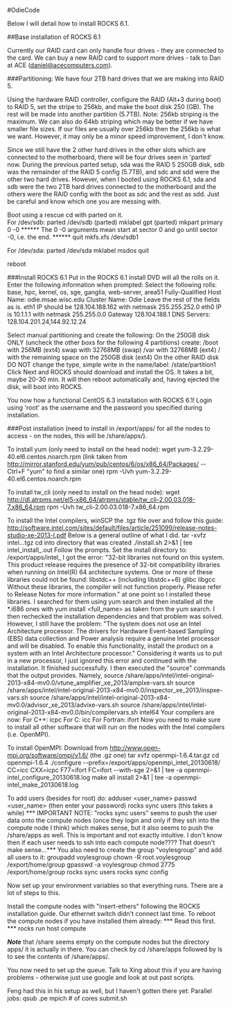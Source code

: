 #OdieCode

Below I will detail how to install ROCKS 6.1.

##Base installation of ROCKS 6.1

Currently our RAID card can only handle four drives - they are connected to the card. We can buy a new RAID card to support more drives - talk to Dan at ACE (daniel@acecomputers.com).

###Partitioning:
We have four 2TB hard drives that we are making into RAID 5.

Using the hardware RAID controller, configure the RAID (Alt+3 during boot) to RAID 5, set the stripe to 256kb, and make the boot disk 250 (GB). The rest will be made into another partition (5.7TB). Note: 256kb striping is the maximum. We can also do 64kb striping which may be better if we have smaller file sizes. If our files are usually over 256kb then the 256kb is what we want. However, it may only be a minor speed improvement, I don't know.

Since we still have the 2 other hard drives in the other slots which are connected to the motherboard, there will be four drives seen in 'parted' now. During the previous parted setup, sda was the RAID 5 250GB disk, sdb was the remainder of the RAID 5 config (5.7TB), and sdc and sdd were the other two hard drives. However, when I booted using ROCKS 6.1, sda and sdb were the two 2TB hard drives connected to the motherboard and the others were the RAID config with the boot as sdc and the rest as sdd. Just be careful and know which one you are messing with.

Boot using a rescue cd with parted on it.  
For /dev/sdb:
parted /dev/sdb
(parted) mklabel gpt
(parted) mkpart primary 0 -0 ****** The 0 -0 arguments mean start at sector 0 and go until sector -0, i.e. the end. ******
quit
mkfs.xfs /dev/sdb1

For /dev/sda:
parted /dev/sda
mklabel msdos
quit

reboot

###Install ROCKS 6.1
Put in the ROCKS 6.1 install DVD will all the rolls on it. Enter the following information when prompted:
Select the following rolls:
base, hpc, kernel, os, sge, ganglia, web-server, area51
Fully-Qualified Host Name: odie.msae.wisc.edu
Cluster Name: Odie
Leave the rest of the fields as is.
eth1 IP should be 128.104.188.162 with netmask 255.255.252.0
eth0 IP is 10.1.1.1 with netmask 255.255.0.0
Gateway 128.104.188.1
DNS Servers: 128.104.201.24,144.92.12.24

Select manual partitioning and create the following:
On the 250GB disk ONLY (uncheck the other boxs for the following 4 partitions) create:
/boot   with 256MB (ext4)
swap   with 32768MB (swap)
/var     with 32768MB (ext4)
/          with the remaining space on the 250GB disk (ext4)
On the other RAID disk DO NOT change the type, simple write in the name/label: /state/partition1
Click Next and ROCKS should download and install the OS. It takes a bit, maybe 20-30 min. It will then reboot automatically and, having ejected the disk, will boot into ROCKS.

You now how a functional CentOS 6.3 installation with ROCKS 6.1!
Login using 'root' as the username and the password you specified during installation.


###Post installation (need to install in /export/apps/<name> for all the nodes to access - on the nodes, this will be /share/apps/<name>).

To install yum (only need to install on the head node): 
wget yum-3.2.29-40.el6.centos.noarch.rpm    (link taken from http://mirror.stanford.edu/yum/pub/centos/6/os/x86_64/Packages/ -- Ctrl+F "yum" to find a similar one)
rpm -Uvh yum-3.2.29-40.el6.centos.noarch.rpm

To install tw_cli (only need to install on the head node):
wget http://dl.atrpms.net/el5-x86_64/atrpms/stable/tw_cli-2.00.03.018-7.x86_64.rpm
rpm -Uvh tw_cli-2.00.03.018-7.x86_64.rpm

To install the Intel compilers, winSCP the .tgz file over and follow this guide:
http://software.intel.com/sites/default/files/article/251099/release-notes-studio-xe-2013-l.pdf
Below is a general outline of what I did.
tar -xvfz intel...tgz
cd into directory that was created
./install.sh 2>&1 | tee intel_install_<date>.out
Follow the prompts. Set the install directory to: /export/apps/intel_<date>
I got the error:
"32-bit libraries not found on this system.
This product release requires the presence of 32-bit compatibility libraries
when running on Intel(R) 64 architecture systems. One or more of these libraries
could not be found:
    libstdc++ (including libstdc++6)
    glibc
    libgcc
Without these libraries, the compiler will not function properly.  Please refer 
to Release Notes for more information."
at one point so I installed these libraries.
I searched for them using yum search <name> and then installed all the *.i686 ones with yum install <full_name> as taken from the yum search.
I then rechecked the installation dependencies and that problem was solved.
However, I still have the problem:
"The system does not use an Intel Architecture processor. The drivers for
Hardware Event-based Sampling (EBS) data collection and Power analysis require a
genuine Intel processor and will be disabled. To enable this functionality,
install the product on a system with an Intel Architecture processor."
Considering it wants us to put in a new processor, I just ignored this error and continued with the installation.
It finished successfully. I then executed the "source" commands that the output provides. Namely,
source /share/apps/intel/intel-original-2013-x84-mv0.0/vtune_amplifier_xe_2013/amplxe-vars.sh
source /share/apps/intel/intel-original-2013-x84-mv0.0/inspector_xe_2013/inspxe-vars.sh
source /share/apps/intel/intel-original-2013-x84-mv0.0/advisor_xe_2013/advixe-vars.sh
source /share/apps/intel/intel-original-2013-x84-mv0.0/bin/compilervars.sh intel64
Your compilers are now:
    For C++: icpc
    For C: icc
    For Fortran: ifort
Now you need to make sure to install all other software that will run on the nodes with the Intel compilers (i.e. OpenMPI).

To install OpenMPI:
Download from http://www.open-mpi.org/software/ompi/v1.6/ (the .gz one)
tar xvfz openmpi-1.6.4.tar.gz
cd openmpi-1.6.4
./configure --prefix=/export/apps/openmpi_intel_20130618/ CC=icc CXX=icpc F77=ifort FC=ifort --with-sge 2>&1 | tee -a openmpi-intel_configure_20130618.log
make all install 2>&1 | tee -a openmpi-intel_make_20130618.log
 
To add users (besides for root) do:
adduser <user_name>
passwd <user_name> (then enter your password)
rocks sync users    (this takes a while)
   *** IMPORTANT NOTE: "rocks sync users" seems to push the user data onto the compute nodes (once they login and only if they ssh into the compute node I think) which makes sense, but it also seems to push the /share/apps as well. This is important and not exactly intuitive. I don't know then if each user needs to ssh into each compute node???? That doesn't make sense...***
You also need to create the group "voylesgroup" and add all users to it:
groupadd voylesgroup
chown -R root.voylesgroup /export/home/group
gpasswd -a <username> voylesgroup
chmod 2775 /export/home/group
rocks sync users
rocks sync config

Now set up your environment variables so that everything runs. There are a lot of steps to this.

Install the compute nodes with "insert-ethers" following the ROCKS installation guide. Our ethernet switch didn't connect last time.
To reboot the compute nodes if you have installed them already:
*** Read this first. ***
rocks run host compute


***Note*** that /share seems empty on the compute nodes but the directory apps/ it is actually in there. You can check by cd /share/apps followed by ls to see the contents of /share/apps/.

You now need to set up the queue. Talk to Xing about this if you are having problems - otherwise just use google and look at out past scripts.

Feng had this in his setup as well, but I haven't gotten there yet:
Parallel jobs:  qsub .pe mpich # of cores submit.sh
